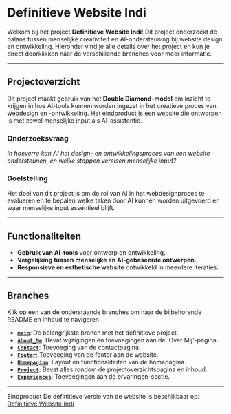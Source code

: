 # Definitieve Website Indi

Welkom bij het project **Definitieve Website Indi**! Dit project onderzoekt de balans tussen menselijke creativiteit en AI-ondersteuning bij website design en ontwikkeling. Hieronder vind je alle details over het project en kun je direct doorklikken naar de verschillende branches voor meer informatie.

---

## Projectoverzicht

Dit project maakt gebruik van het **Double Diamond-model** om inzicht te krijgen in hoe AI-tools kunnen worden ingezet in het creatieve proces van webdesign en -ontwikkeling. Het eindproduct is een website die ontworpen is met zowel menselijke input als AI-assistentie.

### Onderzoeksvraag
_In hoeverre kan AI het design- en ontwikkelingsproces van een website ondersteunen, en welke stappen vereisen menselijke input?_

### Doelstelling
Het doel van dit project is om de rol van AI in het webdesignproces te evalueren en te bepalen welke taken door AI kunnen worden uitgevoerd en waar menselijke input essentieel blijft.

---

## Functionaliteiten

- **Gebruik van AI-tools** voor ontwerp en ontwikkeling.
- **Vergelijking tussen menselijke en AI-gebaseerde ontwerpen.**
- **Responsieve en esthetische website** ontwikkeld in meerdere iteraties.

---

## Branches

Klik op een van de onderstaande branches om naar de bijbehorende README en inhoud te navigeren:

- [**`main`**](https://github.com/hanlyvt/Definitieve-website-Indi/tree/main): De belangrijkste branch met het definitieve project.
- [**`About_Me`**](https://github.com/hanlyvt/Definitieve-website-Indi/tree/About_Me): Bevat wijzigingen en toevoegingen aan de 'Over Mij'-pagina.
- [**`Contact`**](https://github.com/hanlyvt/Definitieve-website-Indi/tree/Contact): Toevoeging van de contactpagina.
- [**`Footer`**](https://github.com/hanlyvt/Definitieve-website-Indi/tree/Footer): Toevoeging van de footer aan de website.
- [**`Homepagina`**](https://github.com/hanlyvt/Definitieve-website-Indi/tree/Homepagina): Layout en functionaliteiten van de homepagina.
- [**`Project`**](https://github.com/hanlyvt/Definitieve-website-Indi/tree/Project): Bevat alles rondom de projectoverzichtspagina en inhoud.
- [**`Experiences`**](https://github.com/hanlyvt/Definitieve-website-Indi/tree/Experiences): Toevoegingen aan de ervaringen-sectie.

---

Eindproduct
De definitieve versie van de website is beschikbaar op: [Definitieve Website Indi](https://definitieve-website-indi.vercel.app)



